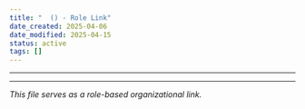 ```yaml
---
title: "  () - Role Link"
date_created: 2025-04-06
date_modified: 2025-04-15
status: active
tags: []
---
```


---

---


*This file serves as a role-based organizational link.*
